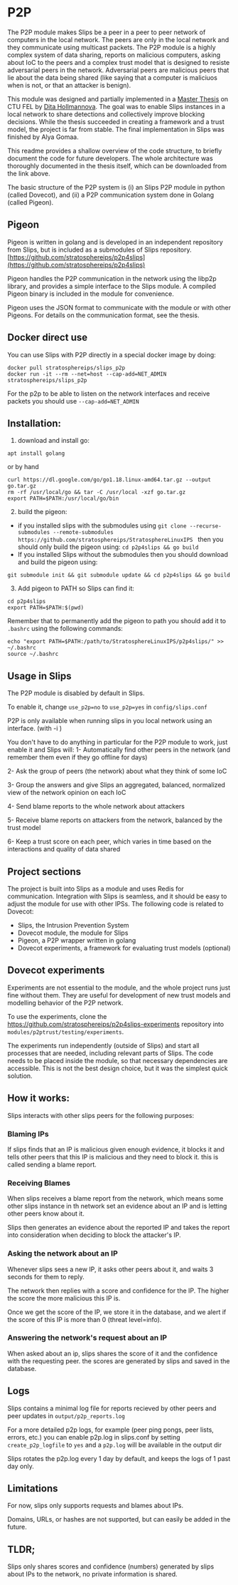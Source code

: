 # P2P 

The P2P module makes Slips be a peer in a peer to peer network of computers in the local network. The peers are only in the local network and they communicate using multicast packets. The P2P module is a highly complex system of data sharing, reports on malicious computers, asking about IoC to the peers and a complex trust model that is designed to resiste adversarial peers in the network. Adversarial peers are malicious peers that lie about the data being shared (like saying that a computer is maliciuos when is not, or that an attacker is benign).

This module was designed and partially implemented in a [Master Thesis](https://dspace.cvut.cz/handle/10467/90252) on CTU FEL by [Dita Hollmannova](https://www.linkedin.com/in/dita-hollmannova/). The goal was to enable Slips instances in a local network to share detections and collectively improve blocking decisions. While the thesis succeeded in creating a framework and a trust model, the project is far from stable. The final implementation in Slips was finished by Alya Gomaa.

This readme provides a shallow overview of the code structure, to briefly document the code for future developers. The whole architecture was thoroughly documented in the thesis itself, which can be downloaded from the link above.

The basic structure of the P2P system is (i) an Slips P2P module in python (called Dovecot), and (ii) a P2P communication system done in Golang (called Pigeon).


## Pigeon

Pigeon is written in golang and is developed in an independent repository from Slips, but is included as a submodules of Slips repository. [https://github.com/stratosphereips/p2p4slips](https://github.com/stratosphereips/p2p4slips)

Pigeon handles the P2P communication in the network using the libp2p library, and provides a simple interface to the Slips module. A compiled
Pigeon binary is included in the module for convenience.

Pigeon uses the JSON format to communicate with the module or with other Pigeons. For details on the communication
format, see the thesis.

## Docker direct use
You can use Slips with P2P directly in a special docker image by doing:

```
docker pull stratosphereips/slips_p2p
docker run -it --rm --net=host --cap-add=NET_ADMIN stratosphereips/slips_p2p
```

For the p2p to be able to listen on the network interfaces 
and receive packets you should use ```--cap-add=NET_ADMIN```

## Installation:

1. download and install go: 

```
apt install golang
```

or by hand

```
curl https://dl.google.com/go/go1.18.linux-amd64.tar.gz --output go.tar.gz
rm -rf /usr/local/go && tar -C /usr/local -xzf go.tar.gz 
export PATH=$PATH:/usr/local/go/bin
```

2. build the pigeon:

- if you installed slips with the submodules using 
```git clone --recurse-submodules --remote-submodules  https://github.com/stratosphereips/StratosphereLinuxIPS ``` 
then you should only build the pigeon using:
```cd p2p4slips && go build```
- If you installed Slips without the submodules then you should download and build the pigeon using:

```
git submodule init && git submodule update && cd p2p4slips && go build
```

3. Add pigeon to PATH so Slips can find it:
```
cd p2p4slips 
export PATH=$PATH:$(pwd)
```

Remember that to permanently add the pigeon to path you should add it to ```.bashrc``` using the following commands:

```
echo "export PATH=$PATH:/path/to/StratosphereLinuxIPS/p2p4slips/" >> ~/.bashrc 
source ~/.bashrc
```

## Usage in Slips

The P2P module is disabled by default in Slips.

To enable it, change ```use_p2p=no``` to ```use_p2p=yes``` in ```config/slips.conf```  

P2P is only available when running slips in you local network using an interface. (with -i <interface>)

You don't have to do anything in particular for the P2P module to work, just enable it and Slips will:
1- Automatically find other peers in the network (and remember them even if they go offline for days)

2- Ask the group of peers (the network) about what they think of some IoC

3- Group the answers and give Slips an aggregated, balanced, normalized view of the network opinion on each IoC

4- Send blame reports to the whole network about attackers

5- Receive blame reports on attackers from the network, balanced by the trust model
    
6- Keep a trust score on each peer, which varies in time based on the interactions and quality of data shared

## Project sections

The project is built into Slips as a module and uses Redis for communication. Integration with Slips
is seamless, and it should be easy to adjust the module for use with other IPSs. The
following code is related to Dovecot:

 - Slips, the Intrusion Prevention System
 - Dovecot module, the module for Slips
 - Pigeon, a P2P wrapper written in golang
 - Dovecot experiments, a framework for evaluating trust models (optional)

## Dovecot experiments

Experiments are not essential to the module, and the whole project runs just fine without them. They are useful for
development of new trust models and modelling behavior of the P2P network. 

To use the experiments, clone
the https://github.com/stratosphereips/p2p4slips-experiments repository into
`modules/p2ptrust/testing/experiments`.

The experiments run independently (outside of Slips) and start all processes that are needed, including relevant parts
of Slips. 
The code needs to be placed inside the module, so that necessary dependencies are accessible. 
This is not the
best design choice, but it was the simplest quick solution.  

## How it works:

Slips interacts with other slips peers for the following purposes:

### Blaming IPs

If slips finds that an IP is malicious given enough evidence, it blocks it and tells other peers that this IP is malicious and they need to block it. this is called sending a blame report.

### Receiving Blames

When slips receives a blame report from the network, 
which means some other slips instance in th network set an evidence about
an IP and is letting other peers know about it.

Slips then generates an evidence about the reported IP and takes the report into consideration
when deciding to block the attacker's IP.



### Asking the network about an IP

Whenever slips sees a new IP, it asks other peers about it, and waits 3 seconds for them to reply. 

The network then replies with a score and confidence for the IP. The higher the score the more malicious this IP is. 

Once we get the score of the IP, we store it in the database,
and we alert if the score of this IP is more than 0 (threat level=info).


### Answering the network's request about an IP

When asked about an ip, slips shares the score of it and the confidence with the requesting peer. the scores are generated by slips and saved in the database.

## Logs

Slips contains a minimal log file for reports recieved by other peers and peer updates in
```output/p2p_reports.log```

For a more detailed p2p logs, for example (peer ping pongs, peer lists, errors, etc.)
you can enable p2p.log in slips.conf by setting ```create_p2p_logfile``` to ```yes```
and a ```p2p.log``` will be available in the output dir

Slips rotates the p2p.log every 1 day by default, and keeps the logs of 1 past day only.


## Limitations

For now, slips only supports requests and blames about IPs. 

Domains, URLs, or hashes are not supported, but can easily be added in the future.


## TLDR;

Slips only shares scores and confidence (numbers) generated by slips about IPs to the network, no private information is shared.

